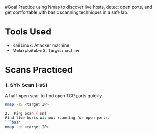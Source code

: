 #Goal
Practice using Nmap to discover live hosts, detect open ports, and get comfortable with basic scanning techniques in a safe lab.


# Tools Used
- Kali Linux: Attacker machine
- Metasploitable 2: Target machine

# Scans Practiced
### 1. SYN Scan (-sS)
A half-open scan to find open TCP ports quickly.
```bash
nmap -sS <target IP>

2.  Ping Scan (-sn)
Find live hosts without scanning for open ports.
```bash
nmap -sn <target IP>
